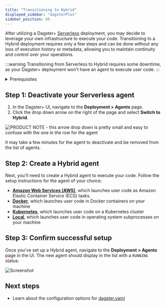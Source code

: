 ```yaml
---
title: "Transitioning to Hybrid"
displayed_sidebar: "dagsterPlus"
sidebar_position: 60
---
```


After utilizing a Dagster+ [Serverless](/dagster-plus/deployment/serverless) deployment, you may decide to leverage your own infrastructure to execute your code. Transitioning to a Hybrid deployment requires only a few steps and can be done without any loss of execution history or metadata, allowing you to maintain continuity and control over your operations.

:::warning
Transitioning from Serverless to Hybrid requires some downtime, as your Dagster+ deployment won't have an agent to execute user code.
:::

<details>
  <summary>Prerequisites</summary>

To follow the steps in this guide, you'll need:

- **Organization Admin** permissions in your Dagster+ account

</details>

## Step 1: Deactivate your Serverless agent

1. In the Dagster+ UI, navigate to the **Deployment > Agents** page.
2. Click the drop down arrow on the right of the page and select **Switch to Hybrid**.

![PRODUCT NOTE - this arrow drop down is pretty small and easy to confuse with the one in the row for the agent](/img/placeholder.svg)

It may take a few minutes for the agent to deactivate and be removed from the list of agents.

## Step 2: Create a Hybrid agent

Next, you'll need to create a Hybrid agent to execute your code. Follow the setup instructions for the agent of your choice:

- **[Amazon Web Services (AWS)](/todo)**, which launches user code as Amazon Elastic Container Service (ECS) tasks.
- **[Docker](/dagster-plus/deployment/hybrid/agents/docker)**, which launches user code in Docker containers on your machine
- **[Kubernetes](/dagster-plus/deployment/hybrid/agents/kubernetes)**, which launches user code on a Kubernetes cluster
- **[Local](/dagster-plus/deployment/hybrid/agents/local)**, which launches user code in operating system subprocesses on your machine

## Step 3: Confirm successful setup

Once you've set up a Hybrid agent, navigate to the **Deployment > Agents** page in the UI. The new agent should display in the list with a `RUNNING` status:

![Screenshot](/img/placeholder.svg)

## Next steps

- Learn about the configuration options for [dagster.yaml](/todo)
